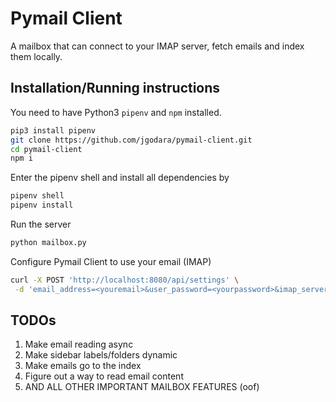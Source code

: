 # Pymail Client

A mailbox that can connect to your IMAP server, fetch emails and index them locally.

## Installation/Running instructions

You need to have Python3 `pipenv` and `npm` installed.

```bash
pip3 install pipenv
git clone https://github.com/jgodara/pymail-client.git
cd pymail-client
npm i
```

Enter the pipenv shell and install all dependencies by

```bash
pipenv shell
pipenv install
```

Run the server

```bash
python mailbox.py
```

Configure Pymail Client to use your email (IMAP)

```bash
curl -X POST 'http://localhost:8080/api/settings' \
 -d 'email_address=<youremail>&user_password=<yourpassword>&imap_server_url=<yoururl>&master_password=abcd'
```

## TODOs

1. Make email reading async
1. Make sidebar labels/folders dynamic
1. Make emails go to the index
1. Figure out a way to read email content
1. AND ALL OTHER IMPORTANT MAILBOX FEATURES (oof)
